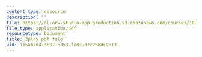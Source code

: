 ```yaml
---
content_type: resource
description: ''
file: https://ol-ocw-studio-app-production.s3.amazonaws.com/courses/18-03sc-differential-equations-fall-2011/115ab7643e875353fcd3d7c2680c9613_D6Rd1K93nSA.pdf
file_type: application/pdf
resourcetype: Document
title: 3play pdf file
uid: 115ab764-3e87-5353-fcd3-d7c2680c9613
---
```

